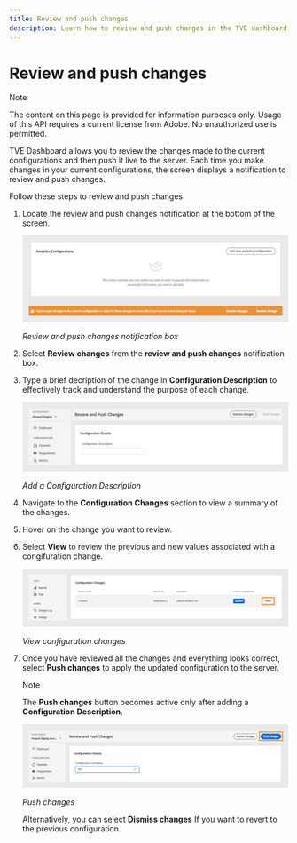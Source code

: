 ```yaml
---
title: Review and push changes
description: Learn how to review and push changes in the TVE dashboard.
---
```

# Review and push changes

>[!NOTE]
>
>The content on this page is provided for information purposes only. Usage of this API requires a current license from Adobe. No unauthorized use is permitted.

TVE Dashboard allows you to review the changes made to the current configurations and then push it live to the server. Each time you make changes in your current configurations, the screen displays a notification to review and push changes.

Follow these steps to review and push changes.

1. Locate the review and push changes notification at the bottom of the screen.

   ![Review and push changes notification](assets/review-changes.png)

   *Review and push changes notification box*

1. Select **Review changes** from the **review and push changes** notification box. 

1. Type a brief decription of the change in **Configuration Description** to effectively track and understand the purpose of each change.

   ![Add a Configuration Description](assets/add-conf-desc.png)

   *Add a Configuration Description*

1. Navigate to the **Configuration Changes** section to view a summary of the changes.

1. Hover on the change you want to review.

1. Select **View** to review the previous and new values associated with a congifuration change.
 
   ![View configuration changes](assets/view-configuration-changes.png)

   *View configuration changes*
   
1. Once you have reviewed all the changes and everything looks correct, select **Push changes** to apply the updated configuration to the server.

   >[!NOTE]
   >
   >The **Push changes** button becomes active only after adding a **Configuration Description**.

   ![Push changes](assets/push-changes.png)

   *Push changes*

   Alternatively, you can select **Dismiss changes** If you want to revert to the previous configuration.


